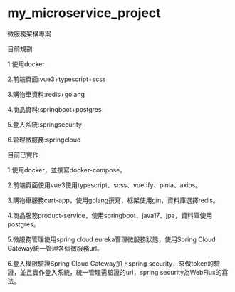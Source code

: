 # my_microservice_project
<p>微服務架構專案</p>
<p>目前規劃</p>
<p>1.使用docker</p>
<p>2.前端頁面:vue3+typescript+scss</p>
<p>3.購物車資料:redis+golang</p>
<p>4.商品資料:springboot+postgres</p>
<p>5.登入系統:springsecurity</p>
<p>6.管理微服務:springcloud</p>
<p>目前已實作</p>
<p>1.使用docker，並撰寫docker-compose。</p>
<p>2.前端頁面使用vue3使用typescript、scss、vuetify、pinia、axios。</p>
<p>3.購物車服務cart-app，使用golang撰寫，框架使用gin，資料庫選擇redis。</p>
<p>4.商品服務product-service，使用springboot、java17、jpa，資料庫使用postgres。</p>
<p>5.微服務管理使用spring cloud eureka管理微服務狀態，使用Spring Cloud Gateway統一管理各個微服務url。</p>
<p>6.登入權限驗證Spring Cloud Gateway加上spring security，來做token的驗證，並且實作登入系統，統一管理需驗證的url，spring security為WebFlux的寫法。</p>


